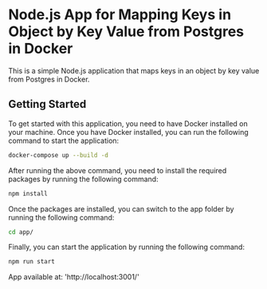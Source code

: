 # Node.js App for Mapping Keys in Object by Key Value from Postgres in Docker

This is a simple Node.js application that maps keys in an object by key value from Postgres in Docker.

## Getting Started

To get started with this application, you need to have Docker installed on your machine. Once you have Docker installed, you can run the following command to start the application:

```bash
docker-compose up --build -d
```

After running the above command, you need to install the required packages by running the following command:

```bash
npm install
```
Once the packages are installed, you can switch to the app folder by running the following command:
```bash
cd app/
```

Finally, you can start the application by running the following command:

```bash
npm run start
```

App available at:
'http://localhost:3001/'